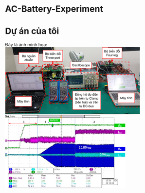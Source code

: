# AC-Battery-Experiment
# Dự án của tôi

Đây là ảnh minh họa:
![Hình minh họa](Picture3.png)
![Hình minh họa](Picture1.png)
